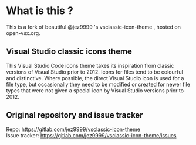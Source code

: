 # What is this ?
This is a fork of  beautiful @jez9999 's vsclassic-icon-theme , hosted on open-vsx.org.

## Visual Studio classic icons theme

This Visual Studio Code icons theme takes its inspiration from classic versions of Visual Studio prior to 2012.  Icons for files tend to be colourful and distinctive.  Where possible, the direct Visual Studio icon is used for a file type, but occasionally they need to be modified or created for newer file types that were not given a special icon by Visual Studio versions prior to 2012.

## Original repository and issue tracker

Repo: https://gitlab.com/jez9999/vsclassic-icon-theme  
Issue tracker: https://gitlab.com/jez9999/vsclassic-icon-theme/issues
